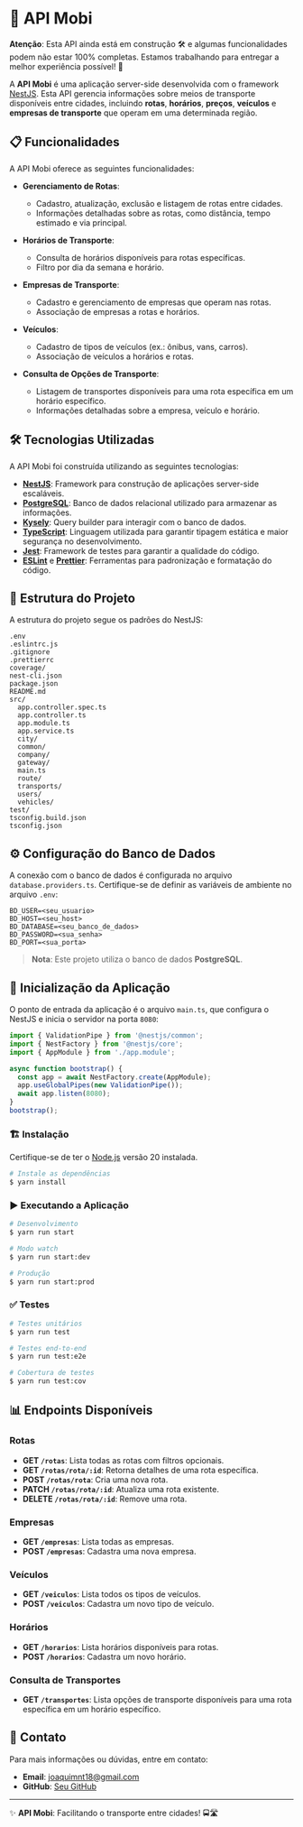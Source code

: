 # 🚀 API Mobi

**Atenção**: Esta API ainda está em construção 🛠️ e algumas funcionalidades podem não estar 100% completas. Estamos trabalhando para entregar a melhor experiência possível! 🚧

A **API Mobi** é uma aplicação server-side desenvolvida com o framework [NestJS](https://nestjs.com/). Esta API gerencia informações sobre meios de transporte disponíveis entre cidades, incluindo **rotas**, **horários**, **preços**, **veículos** e **empresas de transporte** que operam em uma determinada região.

## 📋 Funcionalidades

A API Mobi oferece as seguintes funcionalidades:

- **Gerenciamento de Rotas**:

  - Cadastro, atualização, exclusão e listagem de rotas entre cidades.
  - Informações detalhadas sobre as rotas, como distância, tempo estimado e via principal.

- **Horários de Transporte**:

  - Consulta de horários disponíveis para rotas específicas.
  - Filtro por dia da semana e horário.

- **Empresas de Transporte**:

  - Cadastro e gerenciamento de empresas que operam nas rotas.
  - Associação de empresas a rotas e horários.

- **Veículos**:

  - Cadastro de tipos de veículos (ex.: ônibus, vans, carros).
  - Associação de veículos a horários e rotas.

- **Consulta de Opções de Transporte**:
  - Listagem de transportes disponíveis para uma rota específica em um horário específico.
  - Informações detalhadas sobre a empresa, veículo e horário.

## 🛠️ Tecnologias Utilizadas

A API Mobi foi construída utilizando as seguintes tecnologias:

- **[NestJS](https://nestjs.com/)**: Framework para construção de aplicações server-side escaláveis.
- **[PostgreSQL](https://www.postgresql.org/)**: Banco de dados relacional utilizado para armazenar as informações.
- **[Kysely](https://kysely.dev/)**: Query builder para interagir com o banco de dados.
- **[TypeScript](https://www.typescriptlang.org/)**: Linguagem utilizada para garantir tipagem estática e maior segurança no desenvolvimento.
- **[Jest](https://jestjs.io/)**: Framework de testes para garantir a qualidade do código.
- **[ESLint](https://eslint.org/)** e **[Prettier](https://prettier.io/)**: Ferramentas para padronização e formatação do código.

## 📂 Estrutura do Projeto

A estrutura do projeto segue os padrões do NestJS:

```
.env
.eslintrc.js
.gitignore
.prettierrc
coverage/
nest-cli.json
package.json
README.md
src/
  app.controller.spec.ts
  app.controller.ts
  app.module.ts
  app.service.ts
  city/
  common/
  company/
  gateway/
  main.ts
  route/
  transports/
  users/
  vehicles/
test/
tsconfig.build.json
tsconfig.json
```

## ⚙️ Configuração do Banco de Dados

A conexão com o banco de dados é configurada no arquivo `database.providers.ts`. Certifique-se de definir as variáveis de ambiente no arquivo `.env`:

```
BD_USER=<seu_usuario>
BD_HOST=<seu_host>
BD_DATABASE=<seu_banco_de_dados>
BD_PASSWORD=<sua_senha>
BD_PORT=<sua_porta>
```

> **Nota**: Este projeto utiliza o banco de dados **PostgreSQL**.

## 🚀 Inicialização da Aplicação

O ponto de entrada da aplicação é o arquivo `main.ts`, que configura o NestJS e inicia o servidor na porta `8080`:

```typescript
import { ValidationPipe } from '@nestjs/common';
import { NestFactory } from '@nestjs/core';
import { AppModule } from './app.module';

async function bootstrap() {
  const app = await NestFactory.create(AppModule);
  app.useGlobalPipes(new ValidationPipe());
  await app.listen(8080);
}
bootstrap();
```

### 🏗️ Instalação

Certifique-se de ter o [Node.js](https://nodejs.org/) versão 20 instalada.

```bash
# Instale as dependências
$ yarn install
```

### ▶️ Executando a Aplicação

```bash
# Desenvolvimento
$ yarn run start

# Modo watch
$ yarn run start:dev

# Produção
$ yarn run start:prod
```

### ✅ Testes

```bash
# Testes unitários
$ yarn run test

# Testes end-to-end
$ yarn run test:e2e

# Cobertura de testes
$ yarn run test:cov
```

## 📊 Endpoints Disponíveis

### **Rotas**

- **GET `/rotas`**: Lista todas as rotas com filtros opcionais.
- **GET `/rotas/rota/:id`**: Retorna detalhes de uma rota específica.
- **POST `/rotas/rota`**: Cria uma nova rota.
- **PATCH `/rotas/rota/:id`**: Atualiza uma rota existente.
- **DELETE `/rotas/rota/:id`**: Remove uma rota.

### **Empresas**

- **GET `/empresas`**: Lista todas as empresas.
- **POST `/empresas`**: Cadastra uma nova empresa.

### **Veículos**

- **GET `/veiculos`**: Lista todos os tipos de veículos.
- **POST `/veiculos`**: Cadastra um novo tipo de veículo.

### **Horários**

- **GET `/horarios`**: Lista horários disponíveis para rotas.
- **POST `/horarios`**: Cadastra um novo horário.

### **Consulta de Transportes**

- **GET `/transportes`**: Lista opções de transporte disponíveis para uma rota específica em um horário específico.

## 📧 Contato

Para mais informações ou dúvidas, entre em contato:

- **Email**: joaquimnt18@gmail.com
- **GitHub**: [Seu GitHub](https://github.com/joaquim-neto)

---

✨ **API Mobi**: Facilitando o transporte entre cidades! 🚍🛣️
